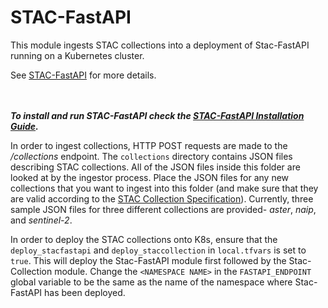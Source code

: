 # STAC-FastAPI

This module ingests STAC collections into a deployment of Stac-FastAPI running on a Kubernetes cluster.

See [STAC-FastAPI](https://stac-utils.github.io/stac-fastapi/) for more details.

<br></br>
***To install and run STAC-FastAPI check the [STAC-FastAPI Installation Guide](../README.md).***

In order to ingest collections, HTTP POST requests are made to the */collections* endpoint.
The `collections` directory contains JSON files describing STAC collections. All of the JSON files inside this folder are looked at by the ingestor process. Place the JSON files for any new collections that you want to ingest into this folder (and make sure that they are valid according to the [STAC Collection Specification](https://github.com/radiantearth/stac-spec/blob/master/collection-spec/collection-spec.md)). Currently, three sample JSON files for three different collections are provided- *aster*, *naip*, and *sentinel-2*.

In order to deploy the STAC collections onto K8s, ensure that the `deploy_stacfastapi` and `deploy_staccollection` in `local.tfvars` is set to `true`. This will deploy the Stac-FastAPI module first followed by the Stac-Collection module.
Change the `<NAMESPACE NAME>` in the `FASTAPI_ENDPOINT` global variable to be the same as the name of the namespace where Stac-FastAPI has been deployed.
